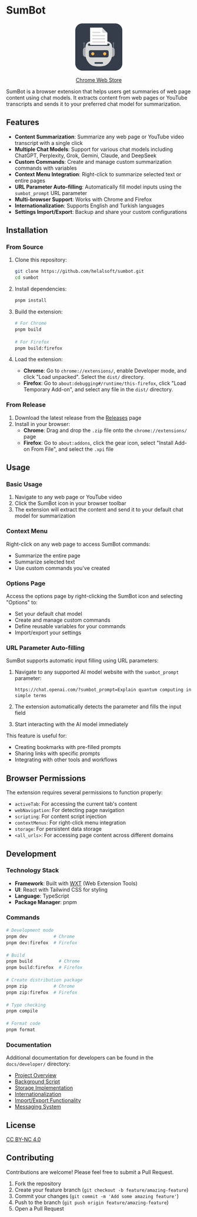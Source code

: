 # SumBot

<p align="center">
  <img src="./icon/Chrome Web Store.png" alt="SumBot Logo" width="128" height="128">
<p align="center">
  <a href="https://chromewebstore.google.com/detail/sumbot/jcanihploedckhhpcoelciemdjamkajf" target="_blank">Chrome Web Store</a>
</p>
</p>

SumBot is a browser extension that helps users get summaries of web page content using chat models. It extracts content from web pages or YouTube transcripts and sends it to your preferred chat model for summarization.

## Features

- **Content Summarization**: Summarize any web page or YouTube video transcript with a single click
- **Multiple Chat Models**: Support for various chat models including ChatGPT, Perplexity, Grok, Gemini, Claude, and DeepSeek
- **Custom Commands**: Create and manage custom summarization commands with variables
- **Context Menu Integration**: Right-click to summarize selected text or entire pages
- **URL Parameter Auto-filling**: Automatically fill model inputs using the `sumbot_prompt` URL parameter
- **Multi-browser Support**: Works with Chrome and Firefox
- **Internationalization**: Supports English and Turkish languages
- **Settings Import/Export**: Backup and share your custom configurations

## Installation

### From Source

1. Clone this repository:

   ```bash
   git clone https://github.com/helalsoft/sumbot.git
   cd sumbot
   ```

2. Install dependencies:

   ```bash
   pnpm install
   ```

3. Build the extension:

   ```bash
   # For Chrome
   pnpm build

   # For Firefox
   pnpm build:firefox
   ```

4. Load the extension:
   - **Chrome**: Go to `chrome://extensions/`, enable Developer mode, and click "Load unpacked". Select the `dist/` directory.
   - **Firefox**: Go to `about:debugging#/runtime/this-firefox`, click "Load Temporary Add-on", and select any file in the `dist/` directory.

### From Release

1. Download the latest release from the [Releases](https://github.com/yourusername/sumbot/releases) page
2. Install in your browser:
   - **Chrome**: Drag and drop the `.zip` file onto the `chrome://extensions/` page
   - **Firefox**: Go to `about:addons`, click the gear icon, select "Install Add-on From File", and select the `.xpi` file

## Usage

### Basic Usage

1. Navigate to any web page or YouTube video
2. Click the SumBot icon in your browser toolbar
3. The extension will extract the content and send it to your default chat model for summarization

### Context Menu

Right-click on any web page to access SumBot commands:

- Summarize the entire page
- Summarize selected text
- Use custom commands you've created

### Options Page

Access the options page by right-clicking the SumBot icon and selecting "Options" to:

- Set your default chat model
- Create and manage custom commands
- Define reusable variables for your commands
- Import/export your settings

### URL Parameter Auto-filling

SumBot supports automatic input filling using URL parameters:

1. Navigate to any supported AI model website with the `sumbot_prompt` parameter:

   ```
   https://chat.openai.com/?sumbot_prompt=Explain quantum computing in simple terms
   ```

2. The extension automatically detects the parameter and fills the input field

3. Start interacting with the AI model immediately

This feature is useful for:

- Creating bookmarks with pre-filled prompts
- Sharing links with specific prompts
- Integrating with other tools and workflows

## Browser Permissions

The extension requires several permissions to function properly:

- `activeTab`: For accessing the current tab's content
- `webNavigation`: For detecting page navigation
- `scripting`: For content script injection
- `contextMenus`: For right-click menu integration
- `storage`: For persistent data storage
- `<all_urls>`: For accessing page content across different domains

## Development

### Technology Stack

- **Framework**: Built with [WXT](https://wxt.dev/) (Web Extension Tools)
- **UI**: React with Tailwind CSS for styling
- **Language**: TypeScript
- **Package Manager**: pnpm

### Commands

```bash
# Development mode
pnpm dev          # Chrome
pnpm dev:firefox  # Firefox

# Build
pnpm build          # Chrome
pnpm build:firefox  # Firefox

# Create distribution package
pnpm zip          # Chrome
pnpm zip:firefox  # Firefox

# Type checking
pnpm compile

# Format code
pnpm format
```

### Documentation

Additional documentation for developers can be found in the `docs/developer/` directory:

- [Project Overview](docs/developer/project-overview.md)
- [Background Script](docs/developer/background.md)
- [Storage Implementation](docs/developer/storage.md)
- [Internationalization](docs/developer/i18n.md)
- [Import/Export Functionality](docs/developer/importExport.md)
- [Messaging System](docs/developer/messaging.md)

## License

[CC BY-NC 4.0](LICENSE)

## Contributing

Contributions are welcome! Please feel free to submit a Pull Request.

1. Fork the repository
2. Create your feature branch (`git checkout -b feature/amazing-feature`)
3. Commit your changes (`git commit -m 'Add some amazing feature'`)
4. Push to the branch (`git push origin feature/amazing-feature`)
5. Open a Pull Request
